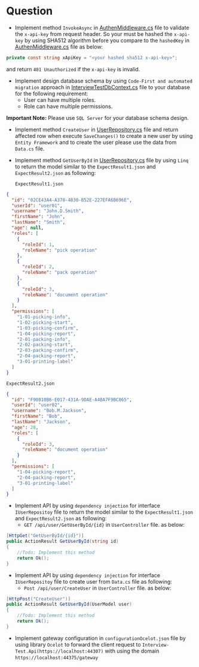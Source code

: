 # Question
- Implement method `InvokeAsync` in [AuthenMiddleware.cs](#question) file to validate the `x-api-key` 
from request header. So your must be hashed the `x-api-key` by using SHA512 algorithm before you compare to the `hashedKey` in [AuthenMiddleware.cs](#question) file as below:
```csharp
private const string xApiKey = "<your hashed sha512 x-api-key>";
```
and return `401 Unauthorized` if the `x-api-key` is invalid.

- Implement design database schema by using `Code-First and automated migration` approach in [InterviewTestDbContext.cs](#question) file to your database for the following requirement:
  - User can have multiple roles.
  - Role can have multiple permissions.

**Important Note:** Please use `SQL Server` for your database schema design.

- Implement method `CreateUser` in [UserRepository.cs](#question) file and return affected row when execute `SaveChanges()` 
to create a new user by using `Entity Framework` and to create the user please use the data from `Data.cs` file.


- Implement method `GetUserById` in [UserRepository.cs](#question) file by using `Linq` to return the model similar to the `ExpectResult1.json` and `ExpectResult2.json`
as following:


  `ExpectResult1.json`
```json
{
  "id": "02CE43A4-A378-4B30-B52E-227EFA6B696E",
  "userId": "user01",
  "username": "John.D.Smith",
  "firstName": "John",
  "lastName": "Smith",
  "age": null,
  "roles": [
    {
      "roleId": 1,
      "roleName": "pick operation"
    },
    {
      "roleId": 2,
      "roleName": "pack operation"
    },
    {
      "roleId": 3,
      "roleName": "document operation"
    }
  ],
  "permissions": [
    "1-01-picking-info",
    "1-02-picking-start",
    "1-03-picking-confirm",
    "1-04-picking-report",
    "2-01-packing-info",
    "2-02-packing-start",
    "2-03-packing-confirm",
    "2-04-packing-report",
    "3-01-printing-label"
  ]
}
```

`ExpectResult2.json`
```json
{
  "id": "F90810B6-E017-431A-9DAE-A4BA7F9BC865",
  "userId": "user02",
  "username": "Bob.M.Jackson",
  "firstName": "Bob",
  "lastName": "Jackson",
  "age": 28,
  "roles": [
    {
      "roleId": 3,
      "roleName": "document operation"
    }
  ],
  "permissions": [
    "1-04-picking-report",
    "2-04-packing-report",
    "3-01-printing-label"
  ]
}
```

- Implement API by using `dependency injection` for interface `IUserRepositoy` file to return the model similar to the `ExpectResult1.json` and `ExpectResult2.json` as following:
  - `GET /api/user/GetUserById/{id}` in `UserController` file. as below:

```csharp
[HttpGet("GetUserById/{id}")]
public ActionResult GetUserById(string id)
{
    //Todo: Implement this method
    return Ok();
}
```

- Implement API by using `dependency injection` for interface `IUserRepositoy` file to create user from `Data.cs` file as following:
  - `Post /api/user/CreateUser` in `UserController` file. as below:

```csharp
[HttpPost("CreateUser")]
public ActionResult GetUserById(UserModel user)
{
    //Todo: Implement this method
    return Ok();
}
```

- Implement gateway configuration in `configurationOcelot.json` file by using library `Ocelot` 
to  forward the client request to `Interview-Test.Api(https://localhost:44307)` with using the domain `https://localhost:44375/gateway`
